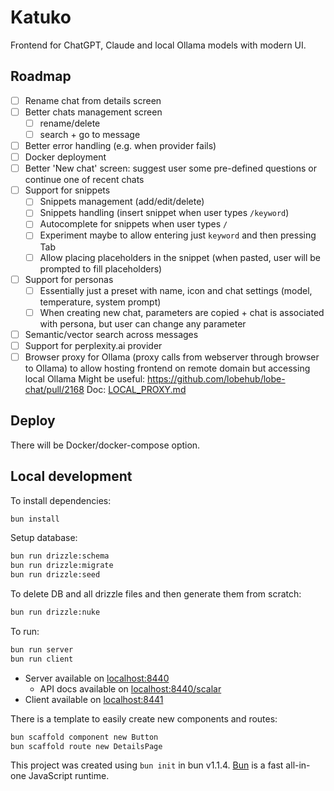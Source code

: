 # Katuko

Frontend for ChatGPT, Claude and local Ollama models with modern UI.


## Roadmap

- [ ] Rename chat from details screen
- [ ] Better chats management screen
  - [ ] rename/delete
  - [ ] search + go to message
- [ ] Better error handling (e.g. when provider fails)
- [ ] Docker deployment
- [ ] Better 'New chat' screen: suggest user some pre-defined questions or continue one of recent chats
- [ ] Support for snippets
  - [ ] Snippets management (add/edit/delete)
  - [ ] Snippets handling (insert snippet when user types `/keyword`)
  - [ ] Autocomplete for snippets when user types `/`
  - [ ] Experiment maybe to allow entering just `keyword` and then pressing Tab
  - [ ] Allow placing placeholders in the snippet (when pasted, user will be prompted to fill placeholders)
- [ ] Support for personas
  - [ ] Essentially just a preset with name, icon and chat settings (model, temperature, system prompt)
  - [ ] When creating new chat, parameters are copied + chat is associated with persona, but user can change any parameter
- [ ] Semantic/vector search across messages
- [ ] Support for perplexity.ai provider
- [ ] Browser proxy for Ollama (proxy calls from webserver through browser to Ollama) to allow hosting frontend on remote domain but accessing local Ollama
  Might be useful: https://github.com/lobehub/lobe-chat/pull/2168
  Doc: [LOCAL_PROXY.md](/LOCAL_PROXY.md)

## Deploy

There will be Docker/docker-compose option.

## Local development

To install dependencies:

```bash
bun install
```

Setup database:

```bash
bun run drizzle:schema
bun run drizzle:migrate
bun run drizzle:seed
```

To delete DB and all drizzle files and then generate them from scratch:

```bash
bun run drizzle:nuke
```

To run:

```bash
bun run server
bun run client
```

* Server available on [localhost:8440](http://localhost:8440)
  * API docs available on [localhost:8440/scalar](http://localhost:8440/scalar)
* Client available on [localhost:8441](http://localhost:8441)

There is a template to easily create new components and routes:

```bash
bun scaffold component new Button
bun scaffold route new DetailsPage
```

This project was created using `bun init` in bun v1.1.4. [Bun](https://bun.sh) is a fast all-in-one JavaScript runtime.

